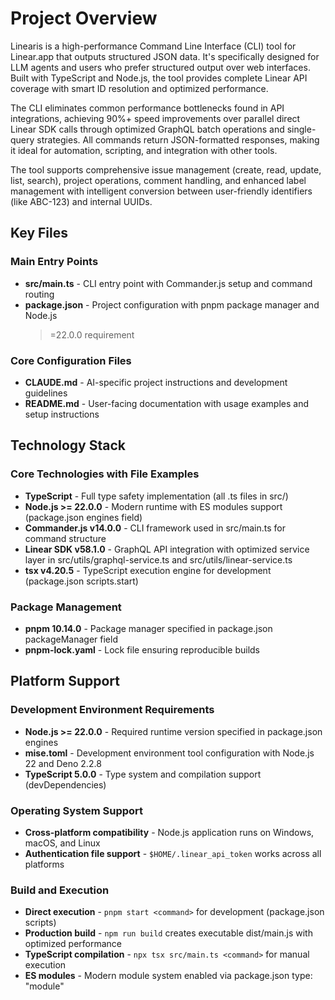 <!-- Generated: 2025-01-09T12:34:56+00:00 -->

# Project Overview

Linearis is a high-performance Command Line Interface (CLI) tool for
Linear.app that outputs structured JSON data. It's specifically designed for LLM
agents and users who prefer structured output over web interfaces. Built with
TypeScript and Node.js, the tool provides complete Linear API coverage with
smart ID resolution and optimized performance.

The CLI eliminates common performance bottlenecks found in API integrations,
achieving 90%+ speed improvements over parallel direct Linear SDK calls through
optimized GraphQL batch operations and single-query strategies. All commands
return JSON-formatted responses, making it ideal for automation, scripting, and
integration with other tools.

The tool supports comprehensive issue management (create, read, update, list,
search), project operations, comment handling, and enhanced label management
with intelligent conversion between user-friendly identifiers (like ABC-123) and
internal UUIDs.

## Key Files

### Main Entry Points

- **src/main.ts** - CLI entry point with Commander.js setup and command routing
- **package.json** - Project configuration with pnpm package manager and Node.js
  > =22.0.0 requirement

### Core Configuration Files

- **CLAUDE.md** - AI-specific project instructions and development guidelines
- **README.md** - User-facing documentation with usage examples and setup
  instructions

## Technology Stack

### Core Technologies with File Examples

- **TypeScript** - Full type safety implementation (all .ts files in src/)
- **Node.js >= 22.0.0** - Modern runtime with ES modules support (package.json
  engines field)
- **Commander.js v14.0.0** - CLI framework used in src/main.ts for command
  structure
- **Linear SDK v58.1.0** - GraphQL API integration with optimized service layer
  in src/utils/graphql-service.ts and src/utils/linear-service.ts
- **tsx v4.20.5** - TypeScript execution engine for development (package.json
  scripts.start)

### Package Management

- **pnpm 10.14.0** - Package manager specified in package.json packageManager
  field
- **pnpm-lock.yaml** - Lock file ensuring reproducible builds

## Platform Support

### Development Environment Requirements

- **Node.js >= 22.0.0** - Required runtime version specified in package.json
  engines
- **mise.toml** - Development environment tool configuration with Node.js 22 and
  Deno 2.2.8
- **TypeScript 5.0.0** - Type system and compilation support (devDependencies)

### Operating System Support

- **Cross-platform compatibility** - Node.js application runs on Windows, macOS,
  and Linux
- **Authentication file support** - `$HOME/.linear_api_token` works across all
  platforms

### Build and Execution

- **Direct execution** - `pnpm start <command>` for development (package.json
  scripts)
- **Production build** - `npm run build` creates executable dist/main.js with
  optimized performance
- **TypeScript compilation** - `npx tsx src/main.ts <command>` for manual
  execution
- **ES modules** - Modern module system enabled via package.json type: "module"
